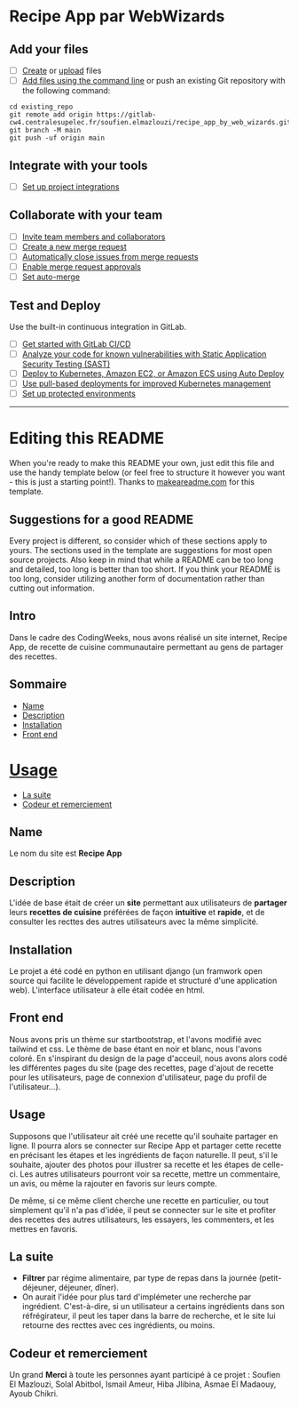 # Recipe App par WebWizards




## Add your files

- [ ] [Create](https://docs.gitlab.com/ee/user/project/repository/web_editor.html#create-a-file) or [upload](https://docs.gitlab.com/ee/user/project/repository/web_editor.html#upload-a-file) files
- [ ] [Add files using the command line](https://docs.gitlab.com/ee/gitlab-basics/add-file.html#add-a-file-using-the-command-line) or push an existing Git repository with the following command:

```
cd existing_repo
git remote add origin https://gitlab-cw4.centralesupelec.fr/soufien.elmazlouzi/recipe_app_by_web_wizards.git
git branch -M main
git push -uf origin main
```

## Integrate with your tools

- [ ] [Set up project integrations](https://gitlab-cw4.centralesupelec.fr/soufien.elmazlouzi/recipe_app_by_web_wizards/-/settings/integrations)

## Collaborate with your team

- [ ] [Invite team members and collaborators](https://docs.gitlab.com/ee/user/project/members/)
- [ ] [Create a new merge request](https://docs.gitlab.com/ee/user/project/merge_requests/creating_merge_requests.html)
- [ ] [Automatically close issues from merge requests](https://docs.gitlab.com/ee/user/project/issues/managing_issues.html#closing-issues-automatically)
- [ ] [Enable merge request approvals](https://docs.gitlab.com/ee/user/project/merge_requests/approvals/)
- [ ] [Set auto-merge](https://docs.gitlab.com/ee/user/project/merge_requests/merge_when_pipeline_succeeds.html)

## Test and Deploy

Use the built-in continuous integration in GitLab.

- [ ] [Get started with GitLab CI/CD](https://docs.gitlab.com/ee/ci/quick_start/index.html)
- [ ] [Analyze your code for known vulnerabilities with Static Application Security Testing (SAST)](https://docs.gitlab.com/ee/user/application_security/sast/)
- [ ] [Deploy to Kubernetes, Amazon EC2, or Amazon ECS using Auto Deploy](https://docs.gitlab.com/ee/topics/autodevops/requirements.html)
- [ ] [Use pull-based deployments for improved Kubernetes management](https://docs.gitlab.com/ee/user/clusters/agent/)
- [ ] [Set up protected environments](https://docs.gitlab.com/ee/ci/environments/protected_environments.html)

***

# Editing this README

When you're ready to make this README your own, just edit this file and use the handy template below (or feel free to structure it however you want - this is just a starting point!). Thanks to [makeareadme.com](https://www.makeareadme.com/) for this template.

## Suggestions for a good README

Every project is different, so consider which of these sections apply to yours. The sections used in the template are suggestions for most open source projects. Also keep in mind that while a README can be too long and detailed, too long is better than too short. If you think your README is too long, consider utilizing another form of documentation rather than cutting out information.


## Intro

Dans le cadre des CodingWeeks, nous avons réalisé un site internet, Recipe App, de recette de cuisine communautaire permettant au gens de partager des recettes. 

## Sommaire

*   [Name](#name)
*   [Description](#description)
*   [Installation](#installation)
*   [Front end](#front-end)
#   [Usage](#usage)
*   [La suite](#la-suite)
*   [Codeur et remerciement](#codeur_et_remerciement)

## Name
Le nom du site est **Recipe App**

## Description
L'idée de base était de créer un **site** permettant aux utilisateurs de **partager** leurs **recettes de cuisine** préférées de façon **intuitive** et **rapide**, et de consulter les recttes des autres utilisateurs avec la même simplicité. 

## Installation

Le projet a été codé en python en utilisant django (un framwork open source qui facilite le développement rapide et structuré d'une application web). L'interface utilisateur à elle était codée en html. 

## Front end
Nous avons pris un thème sur startbootstrap, et l'avons modifié avec tailwind et css. Le thème de base étant en noir et blanc, nous l'avons coloré. En s'inspirant du design de la page d'acceuil, nous avons alors codé les différentes pages du site (page des recettes, page d'ajout de recette pour les utilisateurs, page de connexion d'utilisateur, page du profil de l'utilisateur...).

## Usage

Supposons que l'utilisateur ait créé une recette qu'il souhaite partager en ligne. Il pourra alors se connecter sur Recipe App et partager cette recette en précisant les étapes et les ingrédients de façon naturelle. Il peut, s'il le souhaite, ajouter des photos pour illustrer sa recette et les étapes de celle-ci.  Les autres utilisateurs pourront voir sa recette, mettre un commentaire, un avis, ou même la rajouter en favoris sur leurs compte.

De même, si ce même client cherche une recette en particulier, ou tout simplement qu'il n'a pas d'idée, il peut se connecter sur le site et profiter des recettes des autres utilisateurs, les essayers, les commenters, et les mettres en favoris. 


## La suite
-   **Filtrer** par régime alimentaire, par type de repas dans la journée (petit-déjeuner, déjeuner, dîner).
-   On aurait l'idée pour plus tard d'implémeter une recherche par ingrédient. C'est-à-dire, si un utilisateur a certains ingrédients dans son réfrégirateur, il peut les taper dans la barre  de recherche, et le site lui retourne des recttes avec ces ingrédients, ou moins.

## Codeur et remerciement

Un grand **Merci** à toute les personnes ayant participé à ce projet : Soufien El Mazlouzi, Solal Abitbol,  Ismail Ameur, Hiba Jlibina, Asmae El Madaouy, Ayoub Chikri. 




